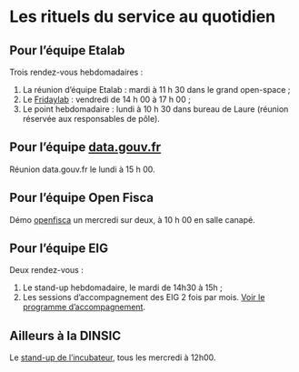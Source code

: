 # Les rituels du service au quotidien

## Pour l’équipe Etalab

Trois rendez-vous hebdomadaires&nbsp;:

1. La réunion d’équipe Etalab&nbsp;: mardi à 11&nbsp;h&nbsp;30 dans le grand open-space&nbsp;;
2. Le [Fridaylab](etalab/fridaylab)&nbsp;: vendredi de 14 h 00 à 17&nbsp;h&nbsp;00&nbsp;;
3. Le point hebdomadaire : lundi à 10&nbsp;h&nbsp;30 dans bureau de Laure (réunion réservée aux responsables de pôle).

## Pour l’équipe [data.gouv.fr](https://www.data.gouv.fr/fr/)

Réunion data.gouv.fr le lundi à 15&nbsp;h&nbsp;00.

## Pour l’équipe Open Fisca

Démo [openfisca](https://fr.openfisca.org/) un mercredi sur deux, à 10&nbsp;h&nbsp;00 en salle canapé.

## Pour l’équipe EIG

Deux rendez-vous&nbsp;:

 1. Le stand-up hebdomadaire, le mardi de 14h30 à 15h&nbsp;;
 2. Les sessions d’accompagnement des EIG 2 fois par mois. [Voir le programme d’accompagnement](https://github.com/entrepreneur-interet-general/eig-link/blob/master/accompagnement.org).

## Ailleurs à la DINSIC

Le [stand-up de l’incubateur](https://github.com/betagouv/beta.gouv.fr/wiki/Standup), tous les mercredi à 12h00.
